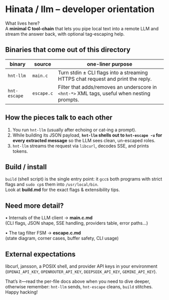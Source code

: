 # Hinata / llm – developer orientation

What lives here?  
A **minimal C tool-chain** that lets you pipe local text into a remote LLM and
stream the answer back, with optional tag-escaping help.

Binaries that come out of this directory
----------------------------------------
| binary        | source     | one-liner purpose |
|---------------|------------|-------------------|
| `hnt-llm`     | `main.c`   | Turn stdin ± CLI flags into a streaming HTTPS chat request and print the reply. |
| `hnt-escape`  | `escape.c` | Filter that adds/removes an underscore in `<hnt-*>` XML tags, useful when nesting prompts. |

How the pieces talk to each other
---------------------------------
1. You run `hnt-llm` (usually after echoing or cat-ing a prompt).  
2. While building its JSON payload, **`hnt-llm` shells out to `hnt-escape -u`
   for every extracted message** so the LLM sees clean, un-escaped roles.  
3. `hnt-llm` streams the request via `libcurl`, decodes SSE, and prints tokens.  

Build / install
---------------
`build` (shell script) is the single entry point: it `gcc`s both programs with
strict flags and `sudo cp`s them into `/usr/local/bin`.  
Look at **build.md** for the exact flags & extensibility tips.

Need more detail?
-----------------
• Internals of the LLM client → **main.c.md**  
  (CLI flags, JSON shape, SSE handling, providers table, error paths…)

• The tag filter FSM → **escape.c.md**  
  (state diagram, corner cases, buffer safety, CLI usage)

External expectations
---------------------
libcurl, jansson, a POSIX shell, and provider API keys in your environment
(`OPENAI_API_KEY`, `OPENROUTER_API_KEY`, `DEEPSEEK_API_KEY`, `GEMINI_API_KEY`).

That’s it—read the per-file docs above when you need to dive deeper, otherwise
remember: `hnt-llm` sends, `hnt-escape` cleans, `build` stitches. Happy hacking!